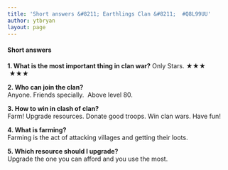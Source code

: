 ```yaml
---
title: 'Short answers &#8211; Earthlings Clan &#8211;  #Q8L99UU'
author: ytbryan
layout: page
---
```

<h4><strong><span style=&#8221;text-decoration: underline;&#8221;>Short answers</span></strong></h4>  
<strong>1. What is the most important thing in clan war?</strong>  
Only Stars. ★★★    ★★★

<strong>2. Who can join the clan?</strong>  
Anyone. Friends specially.  Above level 80.

<strong>3. How to win in clash of clan?</strong>  
Farm! Upgrade resources. Donate good troops. Win clan wars. Have fun!

<strong>4. What is farming?</strong>  
Farming is the act of attacking villages and getting their loots.

<strong>5. Which resource should I upgrade?</strong>  
Upgrade the one you can afford and you use the most.